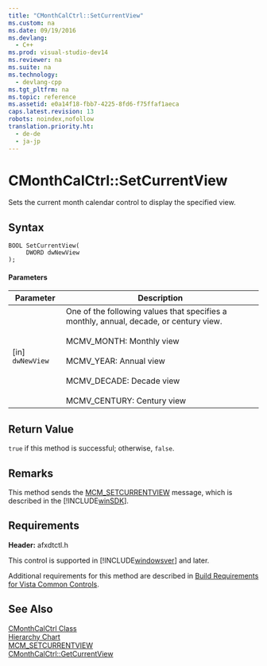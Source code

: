 ```yaml
---
title: "CMonthCalCtrl::SetCurrentView"
ms.custom: na
ms.date: 09/19/2016
ms.devlang: 
  - C++
ms.prod: visual-studio-dev14
ms.reviewer: na
ms.suite: na
ms.technology: 
  - devlang-cpp
ms.tgt_pltfrm: na
ms.topic: reference
ms.assetid: e0a14f18-fbb7-4225-8fd6-f75ffaf1aeca
caps.latest.revision: 13
robots: noindex,nofollow
translation.priority.ht: 
  - de-de
  - ja-jp
---
```

# CMonthCalCtrl::SetCurrentView
Sets the current month calendar control to display the specified view.  
  
## Syntax  
  
```  
BOOL SetCurrentView(  
     DWORD dwNewView  
);  
```  
  
#### Parameters  
  
|Parameter|Description|  
|---------------|-----------------|  
|[in] `dwNewView`|One of the following values that specifies a monthly, annual, decade, or century view.<br /><br /> MCMV_MONTH: Monthly view<br /><br /> MCMV_YEAR: Annual view<br /><br /> MCMV_DECADE: Decade view<br /><br /> MCMV_CENTURY: Century view|  
  
## Return Value  
 `true` if this method is successful; otherwise, `false`.  
  
## Remarks  
 This method sends the [MCM_SETCURRENTVIEW](http://msdn.microsoft.com/library/windows/desktop/bb760998) message, which is described in the [!INCLUDE[winSDK](../vs140/includes/winSDK_md.md)].  
  
## Requirements  
 **Header:** afxdtctl.h  
  
 This control is supported in [!INCLUDE[windowsver](../vs140/includes/windowsver_md.md)] and later.  
  
 Additional requirements for this method are described in [Build Requirements for Vista Common Controls](../vs140/Build-Requirements-for-Windows-Vista-Common-Controls.md).  
  
## See Also  
 [CMonthCalCtrl Class](../vs140/CMonthCalCtrl-Class.md)   
 [Hierarchy Chart](../vs140/Hierarchy-Chart.md)   
 [MCM_SETCURRENTVIEW](http://msdn.microsoft.com/library/windows/desktop/bb760998)   
 [CMonthCalCtrl::GetCurrentView](../vs140/CMonthCalCtrl--GetCurrentView.md)